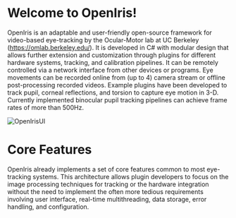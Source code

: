 # Welcome to OpenIris!

OpenIris is an adaptable and user-friendly open-source framework for video-based eye-tracking by the Ocular-Motor lab at UC Berkeley (https://omlab.berkeley.edu/). It is developed in C# with modular design that allows further extension and customization through plugins for different hardware systems, tracking, and calibration pipelines. It can be remotely controlled via a network interface from other devices or programs. Eye movements can be recorded online from (up to 4) camera stream or offline post-processing recorded videos. Example plugins have been developed to track pupil, corneal reflections, and torsion to capture eye motion in 3-D. Currently implemented binocular pupil tracking pipelines can achieve frame rates of more than 500Hz. 

![OpenIrisUI](https://github.com/ocular-motor-lab/OpenIris/assets/1356893/0164ac5c-dc84-4233-bcf2-1469568b6292)

# Core Features
OpenIris already implements a set of core features common to most eye-tracking systems. This architecture allows plugin developers to focus on the image processing techniques for tracking or the hardware integration without the need to implement the often more tedious requirements involving user interface, real-time multithreading, data storage, error handling, and configuration.

